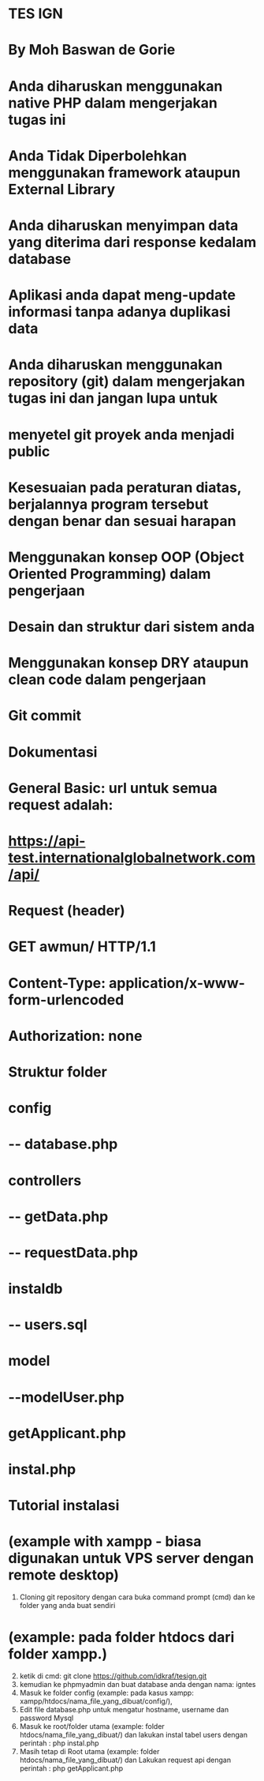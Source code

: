 # TES IGN
# By Moh Baswan de Gorie

# Anda diharuskan menggunakan native PHP dalam mengerjakan tugas ini
# Anda Tidak Diperbolehkan menggunakan framework ataupun External Library
# Anda diharuskan menyimpan data yang diterima dari response kedalam database
# Aplikasi anda dapat meng-update informasi tanpa adanya duplikasi data
# Anda diharuskan menggunakan repository (git) dalam mengerjakan tugas ini dan jangan lupa untuk 
# menyetel git proyek anda menjadi public

# Kesesuaian pada peraturan diatas, berjalannya program tersebut dengan benar dan sesuai harapan
# Menggunakan konsep OOP (Object Oriented Programming) dalam pengerjaan
# Desain dan struktur dari sistem anda
# Menggunakan konsep DRY ataupun clean code dalam pengerjaan
# Git commit

# Dokumentasi
# General Basic: url untuk semua request adalah:
# https://api-test.internationalglobalnetwork.com/api/

# Request (header)
# GET awmun/ HTTP/1.1
# Content-Type: application/x-www-form-urlencoded
# Authorization: none

# Struktur folder
# config
# -- database.php
# controllers
# -- getData.php
# -- requestData.php
# instaldb
# -- users.sql
# model
# --modelUser.php
# getApplicant.php
# instal.php

# Tutorial instalasi 
# (example with xampp - biasa digunakan untuk VPS server dengan remote desktop)
1. Cloning git repository dengan cara buka command prompt (cmd) dan ke folder yang anda buat sendiri 
# (example: pada folder htdocs dari folder xampp.) 
2. ketik di cmd: git clone https://github.com/idkraf/tesign.git
3. kemudian ke phpmyadmin dan buat database anda dengan nama: igntes 
5. Masuk ke folder config (example: pada kasus xampp: xampp/htdocs/nama_file_yang_dibuat/config/), 
6. Edit file database.php untuk mengatur hostname, username dan password Mysql
7. Masuk ke root/folder utama (example: folder htdocs/nama_file_yang_dibuat/) dan lakukan instal tabel users dengan perintah : php instal.php
8. Masih tetap di Root utama (example: folder htdocs/nama_file_yang_dibuat/) dan Lakukan request api dengan perintah : php getApplicant.php